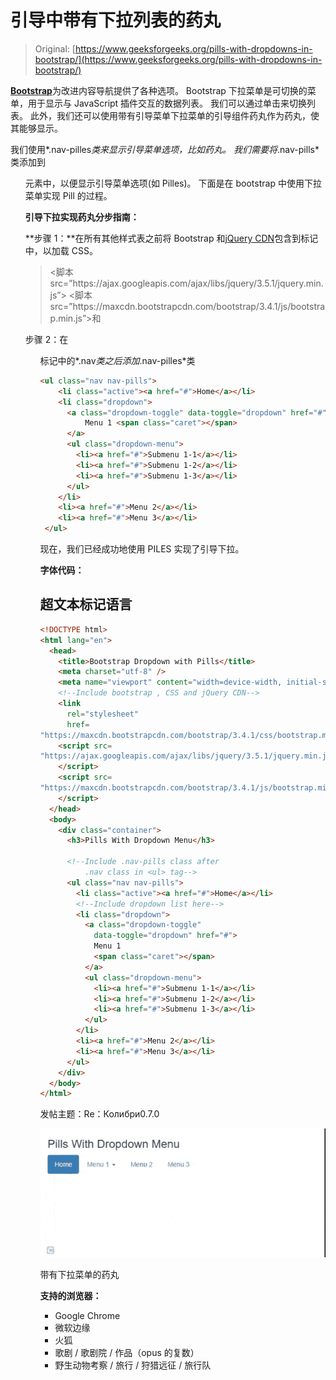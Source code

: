 # 引导中带有下拉列表的药丸

> Original: [https://www.geeksforgeeks.org/pills-with-dropdowns-in-bootstrap/](https://www.geeksforgeeks.org/pills-with-dropdowns-in-bootstrap/)

[**Bootstrap**](https://www.geeksforgeeks.org/bootstrap-4-introduction/)为改进内容导航提供了各种选项。 Bootstrap 下拉菜单是可切换的菜单，用于显示与 JavaScript 插件交互的数据列表。 我们可以通过单击来切换列表。 此外，我们还可以使用带有引导菜单下拉菜单的引导组件药丸作为药丸，使其能够显示。

我们使用*.nav-pilles*类来显示引导菜单选项，比如药丸。 我们需要将*.nav-pills*类添加到<ul>元素中，以便显示引导菜单选项(如 Pilles)。 下面是在 bootstrap 中使用下拉菜单实现 Pill 的过程。

**引导下拉实现药丸分步指南：**

**步骤 1：**在所有其他样式表之前将 Bootstrap 和[jQuery CDN](https://www.geeksforgeeks.org/how-to-add-jquery-code-to-html-file/)包含到<head>标记中，以加载 CSS。

> <link rel="”stylesheet”" href="”https://maxcdn.bootstrapcdn.com/bootstrap/3.4.1/css/bootstrap.min.css”">
> <脚本 src=”https://ajax.googleapis.com/ajax/libs/jquery/3.5.1/jquery.min.js”></脚本>
> <脚本 src=”https://maxcdn.bootstrapcdn.com/bootstrap/3.4.1/js/bootstrap.min.js”></脚本>和

步骤 2：在<ul>标记中的*.nav*类之后添加*.nav-pilles*类

```html
<ul class="nav nav-pills">
    <li class="active"><a href="#">Home</a></li>
    <li class="dropdown">
      <a class="dropdown-toggle" data-toggle="dropdown" href="#">
          Menu 1 <span class="caret"></span>
      </a>
      <ul class="dropdown-menu">
        <li><a href="#">Submenu 1-1</a></li>
        <li><a href="#">Submenu 1-2</a></li>
        <li><a href="#">Submenu 1-3</a></li>
      </ul>
    </li>
    <li><a href="#">Menu 2</a></li>
    <li><a href="#">Menu 3</a></li>
 </ul>
```

现在，我们已经成功地使用 PILES 实现了引导下拉。

**字体代码：**

## 超文本标记语言

```html
<!DOCTYPE html>
<html lang="en">
  <head>
    <title>Bootstrap Dropdown with Pills</title>
    <meta charset="utf-8" />
    <meta name="viewport" content="width=device-width, initial-scale=1" />
    <!--Include bootstrap , CSS and jQuery CDN-->
    <link
      rel="stylesheet"
      href=
"https://maxcdn.bootstrapcdn.com/bootstrap/3.4.1/css/bootstrap.min.css"/>
    <script src=
"https://ajax.googleapis.com/ajax/libs/jquery/3.5.1/jquery.min.js">
    </script>
    <script src=
"https://maxcdn.bootstrapcdn.com/bootstrap/3.4.1/js/bootstrap.min.js">
    </script>
  </head>
  <body>
    <div class="container">
      <h3>Pills With Dropdown Menu</h3>

      <!--Include .nav-pills class after
          .nav class in <ul> tag-->
      <ul class="nav nav-pills">
        <li class="active"><a href="#">Home</a></li>
        <!--Include dropdown list here-->
        <li class="dropdown">
          <a class="dropdown-toggle"
            data-toggle="dropdown" href="#">
            Menu 1
            <span class="caret"></span>
          </a>
          <ul class="dropdown-menu">
            <li><a href="#">Submenu 1-1</a></li>
            <li><a href="#">Submenu 1-2</a></li>
            <li><a href="#">Submenu 1-3</a></li>
          </ul>
        </li>
        <li><a href="#">Menu 2</a></li>
        <li><a href="#">Menu 3</a></li>
      </ul>
    </div>
  </body>
</html>
```

发帖主题：Re：Колибри0.7.0

![](img/22ce55054e3413432b99e04f344014e3.png)

带有下拉菜单的药丸

**支持的浏览器：**

*   Google Chrome
*   微软边缘
*   火狐
*   歌剧 / 歌剧院 / 作品（opus 的复数）
*   野生动物考察 / 旅行 / 狩猎远征 / 旅行队